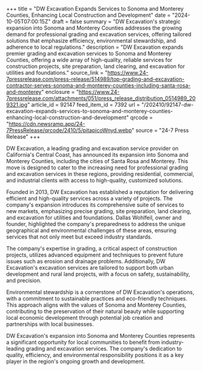 +++
title = "DW Excavation Expands Services to Sonoma and Monterey Counties, Enhancing Local Construction and Development"
date = "2024-10-05T07:00:15Z"
draft = false
summary = "DW Excavation's strategic expansion into Sonoma and Monterey Counties addresses the growing demand for professional grading and excavation services, offering tailored solutions that emphasize efficiency, environmental stewardship, and adherence to local regulations."
description = "DW Excavation expands premier grading and excavation services to Sonoma and Monterey Counties, offering a wide array of high-quality, reliable services for construction projects, site preparation, land clearing, and excavation for utilities and foundations."
source_link = "https://www.24-7pressrelease.com/press-release/514989/top-grading-and-excavation-contractor-serves-sonoma-and-monterey-counties-including-santa-rosa-and-monterey"
enclosure = "https://www.24-7pressrelease.com/attachments/051/press_release_distribution_0514989_209321.jpg"
article_id = 92147
feed_item_id = 7392
url = "/202410/92147-dw-excavation-expands-services-to-sonoma-and-monterey-counties-enhancing-local-construction-and-development"
qrcode = "https://cdn.newsramp.app/24-7PressRelease/qrcode/2410/5/pitapicoWnyd.webp"
source = "24-7 Press Release"
+++

<p>DW Excavation, a leading grading and excavation service provider on California's Central Coast, has announced its expansion into Sonoma and Monterey Counties, including the cities of Santa Rosa and Monterey. This move is designed to cater to the increasing need for professional grading and excavation services in these regions, providing residential, commercial, and industrial clients with access to high-quality, customized solutions.</p><p>Founded in 2013, DW Excavation has established a reputation for delivering efficient and high-quality services across a variety of projects. The company's expansion introduces its comprehensive suite of services to new markets, emphasizing precise grading, site preparation, land clearing, and excavation for utilities and foundations. Dallas Wohlfeil, owner and founder, highlighted the company's preparedness to address the unique geographical and environmental challenges of these areas, ensuring services that not only meet but exceed industry standards.</p><p>The company's expertise in grading, a critical aspect of construction projects, utilizes advanced equipment and techniques to prevent future issues such as erosion and drainage problems. Additionally, DW Excavation's excavation services are tailored to support both urban development and rural land projects, with a focus on safety, sustainability, and precision.</p><p>Environmental stewardship is a cornerstone of DW Excavation's operations, with a commitment to sustainable practices and eco-friendly techniques. This approach aligns with the values of Sonoma and Monterey Counties, contributing to the preservation of their natural beauty while supporting local economic development through potential job creation and partnerships with local businesses.</p><p>DW Excavation's expansion into Sonoma and Monterey Counties represents a significant opportunity for local communities to benefit from industry-leading grading and excavation services. The company's dedication to quality, efficiency, and environmental responsibility positions it as a key player in the region's ongoing growth and development.</p>